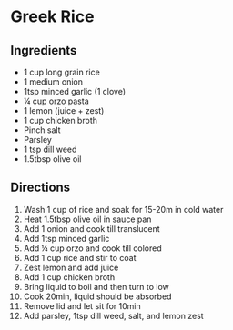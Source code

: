# Greek Rice

## Ingredients
- 1 cup long grain rice
- 1 medium onion
- 1tsp minced garlic (1 clove)
- ¼ cup orzo pasta
- 1 lemon (juice + zest)
- 1 cup chicken broth
- Pinch salt
- Parsley
- 1 tsp dill weed
- 1.5tbsp olive oil

## Directions
1. Wash 1 cup of rice and soak for 15-20m in cold water
2. Heat 1.5tbsp olive oil in sauce pan
3. Add 1 onion and cook till translucent
4. Add 1tsp minced garlic
5. Add ¼ cup orzo and cook till colored
6. Add 1 cup rice and stir to coat
7. Zest lemon and add juice
8. Add 1 cup chicken broth
9. Bring liquid to boil and then turn to low
10. Cook 20min, liquid should be absorbed
11. Remove lid and let sit for 10min
12. Add parsley, 1tsp dill weed, salt, and lemon zest